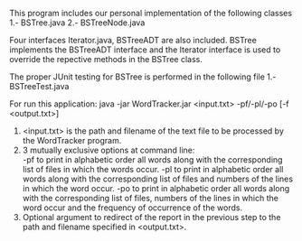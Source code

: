 This program includes our personal implementation of the following classes
	1.- BSTree.java
	2.- BSTreeNode.java

Four interfaces Iterator.java, BSTreeADT are also included. BSTree implements 
the BSTreeADT interface and the Iterator interface is used to override the repective 
methods in the BSTree class.

The proper JUnit testing for BSTree is performed in the following file
	1.- BSTreeTest.java

For run this application:
	java -jar WordTracker.jar <input.txt> -pf/-pl/-po [-f <output.txt>] 

1.  <input.txt> is the path and filename of the text file to be processed by the WordTracker program. 
2. 3 mutually exclusive options at command line:  
	-pf to print in alphabetic order all words along with the corresponding list of files in which the 
	  words occur. 
	-pl to print in alphabetic order all words along with the corresponding list of files and numbers 
	  of the lines in which the word occur. 
	-po to print in alphabetic order all words along with the corresponding list of files, numbers of 
	  the lines in which the word occur and the frequency of occurrence of the words. 
3. Optional argument to redirect of the report in the previous step to the path and filename specified
     in <output.txt>.

	
	
